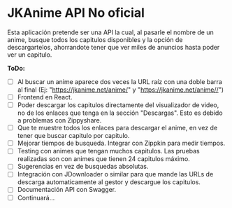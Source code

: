 # JKAnime API No oficial

Esta aplicación pretende ser una API la cual, al pasarle el nombre de un anime, busque todos los capitulos disponibles y la opción de descargartelos, ahorrandote tener que ver miles de anuncios hasta poder ver un capitulo.

**ToDo:**

- [ ] Al buscar un anime aparece dos veces la URL raíz con una doble barra al final (Ej: "https://jkanime.net/anime/" y "https://jkanime.net/anime//")
- [ ] Frontend en React.
- [ ] Poder descargar los capitulos directamente del visualizador de video, no de los enlaces que tenga en la sección "Descargas". Esto es debido a problemas con Zippyshare.
- [ ] Que te muestre todos los enlaces para descargar el anime, en vez de tener que buscar capitulo por capitulo.
- [ ] Mejorar tiempos de busqueda. Integrar con Zippkin para medir tiempos.
- [ ] Testing con animes que tengan muchos capitulos. Las pruebas realizadas son con animes que tienen 24 capitulos máximo.
- [ ] Sugerencias en vez de busquedas absolutas.
- [ ] Integración con JDownloader o similar para que mande las URLs de descarga automaticamente al gestor y descargue los capitulos.
- [ ] Documentación API con Swagger.
- [ ] Continuará...
